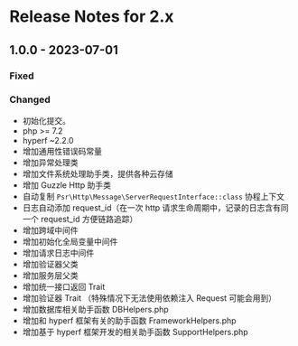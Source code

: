 # Release Notes for 2.x


## 1.0.0 - 2023-07-01

### Fixed

### Changed

- 初始化提交。
- php >= 7.2
- hyperf ~2.2.0
- 增加通用性错误码常量
- 增加异常处理类
- 增加文件系统处理助手类，提供各种云存储
- 增加 Guzzle Http 助手类
- 自动复制 `Psr\Http\Message\ServerRequestInterface::class` 协程上下文
- 日志自动添加 request_id（在一次 http 请求生命周期中，记录的日志含有同一个 request_id 方便链路追踪）
- 增加跨域中间件
- 增加初始化全局变量中间件
- 增加请求日志中间件
- 增加验证器父类
- 增加服务层父类
- 增加统一接口返回 Trait
- 增加验证器 Trait （特殊情况下无法使用依赖注入 Request 可能会用到）
- 增加数据库相关助手函数 DBHelpers.php
- 增加和 hyperf 框架有关的助手函数 FrameworkHelpers.php
- 增加基于 hyperf 框架开发的相关助手函数 SupportHelpers.php